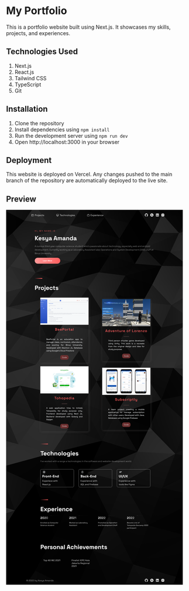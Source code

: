 # My Portfolio

This is a portfolio website built using Next.js.
It showcases my skills, projects, and experiences.

## Technologies Used

1. Next.js
1. React.js
1. Tailwind CSS
1. TypeScript
1. Git

## Installation

1. Clone the repository
1. Install dependencies using `npm install`
1. Run the development server using `npm run dev`
1. Open http://localhost:3000 in your browser

## Deployment

This website is deployed on Vercel. Any changes pushed to the main branch of the repository are automatically deployed to the live site.

## Preview

![Preview](/public/readme/preview.png "This is a preview image.")
